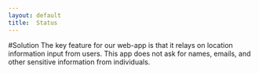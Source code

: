 ```yaml
---
layout: default
title:  Status
---
```

#Solution
The key feature for our web-app is that it relays on location information input from users. This app does not ask for names, emails, and other sensitive information from individuals.
